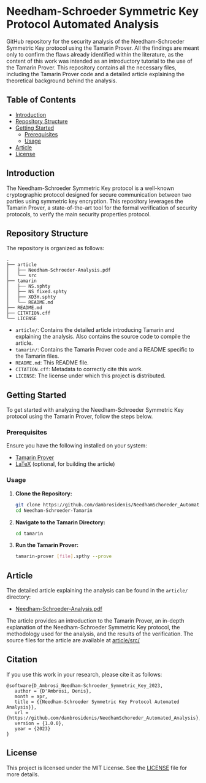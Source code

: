 # Needham-Schroeder Symmetric Key Protocol Automated Analysis

GitHub repository for the security analysis of the Needham-Schroeder Symmetric Key protocol using the Tamarin Prover. All the findings are meant only to confirm the flaws already identified within the literature, as the content of this work was intended as an introductory tutorial to the use of the Tamarin Prover.
This repository contains all the necessary files, including the Tamarin Prover code and a detailed article explaining the theoretical background behind the analysis.

## Table of Contents

- [Introduction](#introduction)
- [Repository Structure](#repository-structure)
- [Getting Started](#getting-started)
   - [Prerequisites](#prerequisites)
   - [Usage](#usage)
- [Article](#article)
- [License](#license)

## Introduction

The Needham-Schroeder Symmetric Key protocol is a well-known cryptographic protocol designed for secure communication between two parties using symmetric key encryption. This repository leverages the Tamarin Prover, a state-of-the-art tool for the formal verification of security protocols, to verify the main security properties protocol.

## Repository Structure

The repository is organized as follows:

```
.
├── article
│   ├── Needham-Schroeder-Analysis.pdf
│   └── src
├── tamarin
│   ├── NS.sphty
│   ├── NS_fixed.sphty
│   ├── XD3H.sphty
│   └── README.md
├── README.md
├── CITATION.cff
└── LICENSE
```

- `article/`: Contains the detailed article introducing Tamarin and explaining the analysis. Also contains the source code to compile the article.
- `tamarin/`: Contains the Tamarin Prover code and a README specific to the Tamarin files.
- `README.md`: This README file.
- `CITATION.cff`: Metadata to correctly cite this work.
- `LICENSE`: The license under which this project is distributed.

## Getting Started

To get started with analyzing the Needham-Schroeder Symmetric Key protocol using the Tamarin Prover, follow the steps below.

### Prerequisites

Ensure you have the following installed on your system:

- [Tamarin Prover](https://tamarin-prover.github.io)
- [LaTeX](https://www.latex-project.org) (optional, for building the article)

### Usage

1. **Clone the Repository:**

   ```bash
   git clone https://github.com/dambrosidenis/NeedhamSchoreder_Automated_Analysis.git
   cd Needham-Schroeder-Tamarin
   ```

2. **Navigate to the Tamarin Directory:**

   ```bash
   cd tamarin
   ```

3. **Run the Tamarin Prover:**

   ```bash
   tamarin-prover [file].spthy --prove
   ```

## Article

The detailed article explaining the analysis can be found in the `article/` directory:

- [Needham-Schroeder-Analysis.pdf](article/Needham-Schroeder-Analysis.pdf)

The article provides an introduction to the Tamarin Prover, an in-depth explanation of the Needham-Schroeder Symmetric Key protocol, the methodology used for the analysis, and the results of the verification. The source files for the article are available at [article/src/](article/src/)

## Citation

If you use this work in your research, please cite it as follows:

```
@software{D_Ambrosi_Needham-Schroeder_Symmetric_Key_2023,
   author = {D'Ambrosi, Denis},
   month = apr,
   title = {{Needham-Schroeder Symmetric Key Protocol Automated Analysis}},
   url = {https://github.com/dambrosidenis/NeedhamSchoreder_Automated_Analysis},
   version = {1.0.0},
   year = {2023}
}
```

## License

This project is licensed under the MIT License. See the [LICENSE](LICENSE) file for more details.
